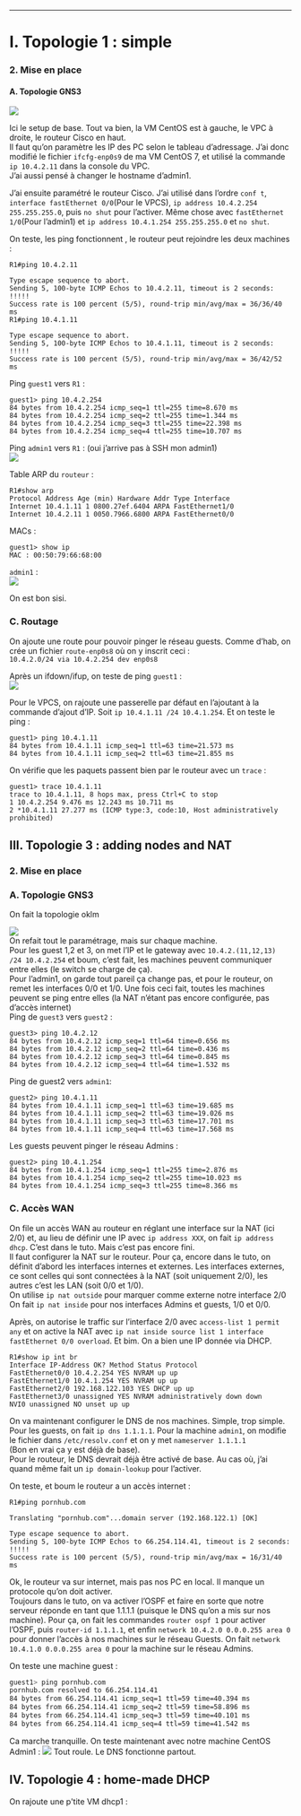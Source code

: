 
--- ---

# I. Topologie 1 : simple

### 2\. Mise en place

#### A. Topologie GNS3

![](https://i.imgur.com/vStbWYa.png)

Ici le setup de base. Tout va bien, la VM CentOS est à gauche, le VPC à droite, le routeur Cisco en haut.  
Il faut qu’on paramètre les IP des PC selon le tableau d’adressage. J’ai donc modifié le fichier `ifcfg-enp0s9` de ma VM CentOS 7, et utilisé la commande `ip 10.4.2.11` dans la console du VPC.  
J’ai aussi pensé à changer le hostname d’admin1.

J’ai ensuite paramétré le routeur Cisco. J’ai utilisé dans l’ordre `conf t`, `interface fastEthernet 0/0`(Pour le VPCS), `ip address 10.4.2.254 255.255.255.0`, puis `no shut` pour l’activer. Même chose avec `fastEthernet 1/0`(Pour l’admin1) et `ip address 10.4.1.254 255.255.255.0` et `no shut`.

On teste, les ping fonctionnent , le routeur peut rejoindre les deux machines :

    R1#ping 10.4.2.11  

    Type escape sequence to abort.  
    Sending 5, 100-byte ICMP Echos to 10.4.2.11, timeout is 2 seconds:  
    !!!!!  
    Success rate is 100 percent (5/5), round-trip min/avg/max = 36/36/40 ms  
    R1#ping 10.4.1.11  

    Type escape sequence to abort.  
    Sending 5, 100-byte ICMP Echos to 10.4.1.11, timeout is 2 seconds:  
    !!!!!  
    Success rate is 100 percent (5/5), round-trip min/avg/max = 36/42/52 ms

Ping `guest1` vers `R1` :

    guest1> ping 10.4.2.254  
    84 bytes from 10.4.2.254 icmp_seq=1 ttl=255 time=8.670 ms  
    84 bytes from 10.4.2.254 icmp_seq=2 ttl=255 time=1.344 ms  
    84 bytes from 10.4.2.254 icmp_seq=3 ttl=255 time=22.398 ms  
    84 bytes from 10.4.2.254 icmp_seq=4 ttl=255 time=10.707 ms

Ping `admin1` vers `R1` : (oui j’arrive pas à SSH mon admin1)  
![](https://i.imgur.com/rvP351H.png)

Table ARP du `routeur` :

    R1#show arp  
    Protocol Address Age (min) Hardware Addr Type Interface  
    Internet 10.4.1.11 1 0800.27ef.6404 ARPA FastEthernet1/0  
    Internet 10.4.2.11 1 0050.7966.6800 ARPA FastEthernet0/0

MACs :

    guest1> show ip
    MAC : 00:50:79:66:68:00

`admin1` :  
![](https://i.imgur.com/iZpRAaj.png)

On est bon sisi.

### C. Routage

On ajoute une route pour pouvoir pinger le réseau guests. Comme d’hab, on crée un fichier `route-enp0s8` où on y inscrit ceci :  
`10.4.2.0/24 via 10.4.2.254 dev enp0s8`

Après un ifdown/ifup, on teste de ping `guest1` :  
![](https://i.imgur.com/kWTsoco.png)

Pour le VPCS, on rajoute une passerelle par défaut en l’ajoutant à la commande d’ajout d’IP. Soit `ip 10.4.1.11 /24 10.4.1.254`. Et on teste le ping :

    guest1> ping 10.4.1.11  
    84 bytes from 10.4.1.11 icmp_seq=1 ttl=63 time=21.573 ms  
    84 bytes from 10.4.1.11 icmp_seq=2 ttl=63 time=21.855 ms

On vérifie que les paquets passent bien par le routeur avec un `trace` :

    guest1> trace 10.4.1.11  
    trace to 10.4.1.11, 8 hops max, press Ctrl+C to stop  
    1 10.4.2.254 9.476 ms 12.243 ms 10.711 ms  
    2 *10.4.1.11 27.277 ms (ICMP type:3, code:10, Host administratively prohibited)

## III. Topologie 3 : adding nodes and NAT

### 2\. Mise en place

### A. Topologie GNS3

On fait la topologie oklm

![](https://i.imgur.com/XnsUtVB.png)  
On refait tout le paramétrage, mais sur chaque machine.  
Pour les guest 1,2 et 3, on met l’IP et le gateway avec `10.4.2.(11,12,13) /24 10.4.2.254` et boum, c’est fait, les machines peuvent communiquer entre elles (le switch se charge de ça).  
Pour l’admin1, on garde tout pareil ça change pas, et pour le routeur, on remet les interfaces 0/0 et 1/0\. Une fois ceci fait, toutes les machines peuvent se ping entre elles (la NAT n’étant pas encore configurée, pas d’accès internet)  
Ping de `guest3` vers `guest2` :

    guest3> ping 10.4.2.12  
    84 bytes from 10.4.2.12 icmp_seq=1 ttl=64 time=0.656 ms  
    84 bytes from 10.4.2.12 icmp_seq=2 ttl=64 time=0.436 ms  
    84 bytes from 10.4.2.12 icmp_seq=3 ttl=64 time=0.845 ms  
    84 bytes from 10.4.2.12 icmp_seq=4 ttl=64 time=1.532 ms

Ping de guest2 vers `admin1`:

    guest2> ping 10.4.1.11  
    84 bytes from 10.4.1.11 icmp_seq=1 ttl=63 time=19.685 ms  
    84 bytes from 10.4.1.11 icmp_seq=2 ttl=63 time=19.026 ms  
    84 bytes from 10.4.1.11 icmp_seq=3 ttl=63 time=17.701 ms  
    84 bytes from 10.4.1.11 icmp_seq=4 ttl=63 time=17.568 ms

Les guests peuvent pinger le réseau Admins :

    guest2> ping 10.4.1.254  
    84 bytes from 10.4.1.254 icmp_seq=1 ttl=255 time=2.876 ms  
    84 bytes from 10.4.1.254 icmp_seq=2 ttl=255 time=10.023 ms  
    84 bytes from 10.4.1.254 icmp_seq=3 ttl=255 time=8.366 ms

### [](#c-acc%C3%A8s-wan)C. Accès WAN

On file un accès WAN au routeur en réglant une interface sur la NAT (ici 2/0) et, au lieu de définir une IP avec `ip address XXX`, on fait `ip address dhcp`. C’est dans le tuto. Mais c’est pas encore fini.  
Il faut configurer la NAT sur le routeur. Pour ça, encore dans le tuto, on définit d’abord les interfaces internes et externes. Les interfaces externes, ce sont celles qui sont connectées à la NAT (soit uniquement 2/0), les autres c’est les LAN (soit 0/0 et 1/0).  
On utilise `ip nat outside` pour marquer comme externe notre interface 2/0  
On fait `ip nat inside` pour nos interfaces Admins et guests, 1/0 et 0/0.

Après, on autorise le traffic sur l’interface 2/0 avec `access-list 1 permit any` et on active la NAT avec `ip nat inside source list 1 interface fastEthernet 0/0 overload`. Et bim. On a bien une IP donnée via DHCP.

    R1#show ip int br  
    Interface IP-Address OK? Method Status Protocol  
    FastEthernet0/0 10.4.2.254 YES NVRAM up up  
    FastEthernet1/0 10.4.1.254 YES NVRAM up up  
    FastEthernet2/0 192.168.122.103 YES DHCP up up  
    FastEthernet3/0 unassigned YES NVRAM administratively down down  
    NVI0 unassigned NO unset up up

On va maintenant configurer le DNS de nos machines. Simple, trop simple. Pour les guests, on fait `ip dns 1.1.1.1`. Pour la machine `admin1`, on modifie le fichier dans `/etc/resolv.conf` et on y met `nameserver 1.1.1.1`  
(Bon en vrai ça y est déjà de base).  
Pour le routeur, le DNS devrait déjà être activé de base. Au cas où, j’ai quand même fait un `ip domain-lookup` pour l’activer.

On teste, et boum le routeur a un accès internet :

    R1#ping pornhub.com  

    Translating "pornhub.com"...domain server (192.168.122.1) [OK]  

    Type escape sequence to abort.  
    Sending 5, 100-byte ICMP Echos to 66.254.114.41, timeout is 2 seconds:  
    !!!!!  
    Success rate is 100 percent (5/5), round-trip min/avg/max = 16/31/40 ms

Ok, le routeur va sur internet, mais pas nos PC en local. Il manque un protocole qu’on doit activer.  
Toujours dans le tuto, on va activer l’OSPF et faire en sorte que notre serveur réponde en tant que 1.1.1.1 (puisque le DNS qu’on a mis sur nos machine). Pour ça, on fait les commandes `router ospf 1` pour activer l’OSPF, puis `router-id 1.1.1.1`, et enfin `network 10.4.2.0 0.0.0.255 area 0` pour donner l’accès à nos machines sur le réseau Guests. On fait `network 10.4.1.0 0.0.0.255 area 0` pour la machine sur le réseau Admins.

On teste une machine guest :
```bash
guest1> ping pornhub.com
pornhub.com resolved to 66.254.114.41
84 bytes from 66.254.114.41 icmp_seq=1 ttl=59 time=40.394 ms
84 bytes from 66.254.114.41 icmp_seq=2 ttl=59 time=58.896 ms
84 bytes from 66.254.114.41 icmp_seq=3 ttl=59 time=40.101 ms
84 bytes from 66.254.114.41 icmp_seq=4 ttl=59 time=41.542 ms
```

Ca marche tranquille. On teste maintenant avec notre machine CentOS Admin1 :
![](https://i.imgur.com/YaNxSaH.png)
Tout roule. Le DNS fonctionne partout.

## IV. Topologie 4 : home-made DHCP
On rajoute une p'tite VM dhcp1 :

<!--stackedit_data:
eyJoaXN0b3J5IjpbMTE2ODkyNzA0MywtMTExNjQ4NjE1OV19
-->